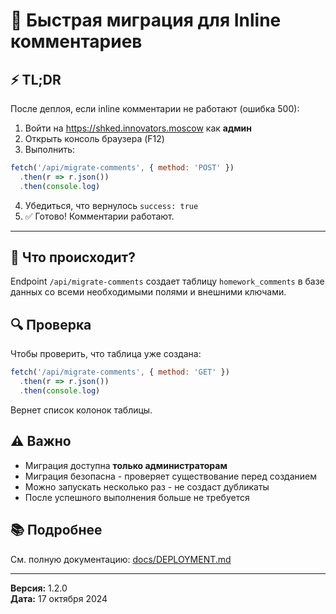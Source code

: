 # 🚀 Быстрая миграция для Inline комментариев

## ⚡ TL;DR

После деплоя, если inline комментарии не работают (ошибка 500):

1. Войти на https://shked.innovators.moscow как **админ**
2. Открыть консоль браузера (F12)
3. Выполнить:

```javascript
fetch('/api/migrate-comments', { method: 'POST' })
  .then(r => r.json())
  .then(console.log)
```

4. Убедиться, что вернулось `success: true`
5. ✅ Готово! Комментарии работают.

---

## 📝 Что происходит?

Endpoint `/api/migrate-comments` создает таблицу `homework_comments` в базе данных со всеми необходимыми полями и внешними ключами.

## 🔍 Проверка

Чтобы проверить, что таблица уже создана:

```javascript
fetch('/api/migrate-comments', { method: 'GET' })
  .then(r => r.json())
  .then(console.log)
```

Вернет список колонок таблицы.

## ⚠️ Важно

- Миграция доступна **только администраторам**
- Миграция безопасна - проверяет существование перед созданием
- Можно запускать несколько раз - не создаст дубликаты
- После успешного выполнения больше не требуется

## 📚 Подробнее

См. полную документацию: [docs/DEPLOYMENT.md](docs/DEPLOYMENT.md#применение-специальных-миграций)

---

**Версия:** 1.2.0  
**Дата:** 17 октября 2024


